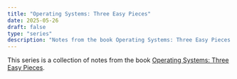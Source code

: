 ```yaml
---
title: "Operating Systems: Three Easy Pieces"
date: 2025-05-26
draft: false
type: "series"
description: "Notes from the book Operating Systems: Three Easy Pieces."
---
```


This series is a collection of notes from the book [Operating Systems: Three Easy Pieces](https://pages.cs.wisc.edu/~remzi/OSTEP/).
